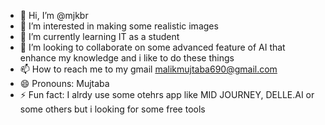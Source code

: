- 👋 Hi, I’m @mjkbr
- 👀 I’m interested in making some realistic images
- 🌱 I’m currently learning IT as a student
- 💞️ I’m looking to collaborate on some advanced feature of AI that enhance my knowledge and i like to do these things
- 📫 How to reach me to my gmail malikmujtaba690@gmail.com
- 😄 Pronouns: Mujtaba
- ⚡ Fun fact: I alrdy use some otehrs app like MID JOURNEY, DELLE.AI or some others but i looking for some free tools

<!---
mjkbr/mjkbr is a ✨ special ✨ repository because its `README.md` (this file) appears on your GitHub profile.
You can click the Preview link to take a look at your changes.
--->
